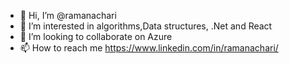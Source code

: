 - 👋 Hi, I’m @ramanachari
- 👀 I’m interested in algorithms,Data structures, .Net and React
- 💞️ I’m looking to collaborate on Azure
- 📫 How to reach me https://www.linkedin.com/in/ramanachari/

<!---
ramanachari/ramanachari is a ✨ special ✨ repository because its `README.md` (this file) appears on your GitHub profile.
You can click the Preview link to take a look at your changes.
--->
